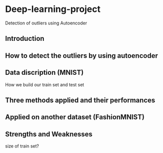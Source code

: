 # Deep-learning-project
Detection of outliers using Autoencoder
## Introduction

## How to detect the outliers by using autoencoder
## Data discription (MNIST)
How we build our train set and test set
## Three methods applied and their performances
## Applied on another dataset (FashionMNIST)
## Strengths and Weaknesses
size of train set?
